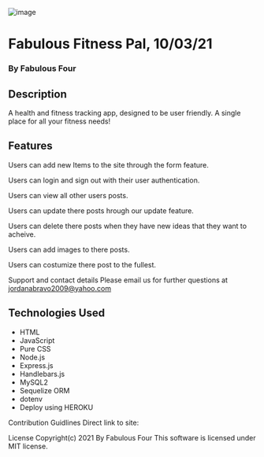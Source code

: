 ![image](https://user-images.githubusercontent.com/83687540/135813959-580421f3-31f4-40a9-a105-4cc591ca562e.png)

# Fabulous Fitness Pal, 10/03/21

### By Fabulous Four 

## Description

A health and fitness tracking app, designed to be user friendly. A single place for all your fitness needs!

## Features

Users can add new Items to the site through the form feature.

Users can login and sign out with their user authentication.

Users can view all other users posts.

Users can update there posts hrough our update feature.

Users can delete there posts when they have new ideas that they want to acheive.

Users can add images to there posts.

Users can costumize there post to the fullest.

Support and contact details
Please email us for further questions at jordanabravo2009@yahoo.com

## Technologies Used
- HTML
- JavaScript
- Pure CSS
- Node.js
- Express.js
- Handlebars.js
- MySQL2
- Sequelize ORM
- dotenv
- Deploy using HEROKU


Contribution Guidlines
Direct link to site:

License
Copyright(c) 2021 By Fabulous Four This software is licensed under MIT license.
